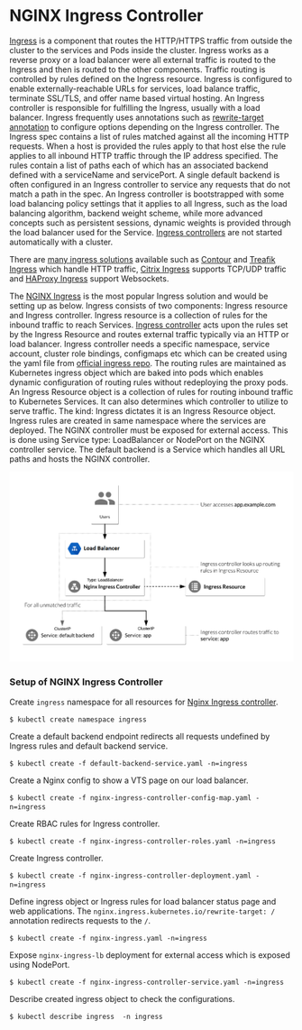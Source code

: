 # NGINX Ingress Controller

[Ingress](https://kubernetes.io/docs/concepts/services-networking/ingress/) is a component that routes the  HTTP/HTTPS traffic from outside the cluster to the services and Pods inside the cluster.
Ingress works as a reverse proxy or a load balancer were all external traffic is routed to the Ingress and then is routed to the other components.
Traffic routing is controlled by rules defined on the Ingress resource. Ingress is configured to enable externally-reachable URLs for services, load balance traffic, terminate SSL/TLS, and offer name based virtual hosting.
An Ingress controller is responsible for fulfilling the Ingress, usually with a load balancer.
Ingress frequently uses annotations such as [rewrite-target annotation](https://github.com/kubernetes/ingress-nginx/blob/master/docs/examples/rewrite/README.md) to configure options depending on the Ingress controller.
The Ingress spec contains a list of rules matched against all the incoming HTTP requests. When a host is provided the rules apply to that host else the rule applies to all inbound HTTP traffic through the IP address specified.
The rules contain a list of paths each of which has an associated backend defined with a serviceName and servicePort.
A single default backend is often configured in an Ingress controller to service any requests that do not match a path in the spec.
An Ingress controller is bootstrapped with some load balancing policy settings that it applies to all Ingress, such as the load balancing algorithm, backend weight scheme, while more
advanced concepts such as persistent sessions, dynamic weights is provided through the load balancer used for the Service.
[Ingress controllers](https://kubernetes.io/docs/concepts/services-networking/ingress-controllers/) are not started automatically with a cluster.

There are [many ingress solutions](https://learnk8s.io/kubernetes-ingress-api-gateway/) available such as [Contour](https://github.com/heptio/contour) and [Treafik Ingress](https://docs.traefik.io/user-guide/kubernetes/) which handle HTTP traffic, [Citrix Ingress](https://github.com/citrix/citrix-k8s-ingress-controller) supports TCP/UDP traffic and [HAProxy Ingress](https://github.com/jcmoraisjr/haproxy-ingress) support Websockets. 

The [NGINX Ingress](https://github.com/kubernetes/ingress-nginx) is the most popular Ingress solution and would be setting up as below.
Ingress consists of two components: Ingress resource and Ingress controller. Ingress resource is a collection of rules for the inbound traffic to reach Services.
[Ingress controller](https://devopscube.com/kubernetes-ingress-tutorial/) acts upon the rules set by the Ingress Resource and routes external traffic typically via an HTTP or load balancer.
Ingress controller needs a specific namespace, service account, cluster role bindings, configmaps etc which can be created using the yaml file from [official ingress repo](https://github.com/kubernetes/ingress-nginx/tree/master/deploy).
The routing rules are maintained as Kubernetes ingress object which are baked into pods which enables dynamic configuration of routing rules without redeploying the proxy pods.
An Ingress Resource object is a collection of rules for routing inbound traffic to Kubernetes Services. It can also determines which controller to utilize to serve traffic.
The kind: Ingress dictates it is an Ingress Resource object. Ingress rules are created in same namespace where the services are deployed. The NGINX controller must be exposed for external access. 
This is done using Service type: LoadBalancer or NodePort on the NGINX controller service.
The default backend is a Service which handles all URL paths and hosts the NGINX controller.
 
   ![NGINX Ingress](images/nginx-ingress.png)


### Setup of NGINX Ingress Controller

Create `ingress` namespace for all resources for [Nginx Ingress controller](https://akomljen.com/kubernetes-nginx-ingress-controller/).

    $ kubectl create namespace ingress
    
Create a default backend endpoint redirects all requests undefined by Ingress rules and default backend service.
    
    $ kubectl create -f default-backend-service.yaml -n=ingress
    
Create a Nginx config to show a VTS page on our load balancer.
    
    $ kubectl create -f nginx-ingress-controller-config-map.yaml -n=ingress
    
Create RBAC rules for Ingress controller.
    
    $ kubectl create -f nginx-ingress-controller-roles.yaml -n=ingress
    
Create Ingress controller.
    
    $ kubectl create -f nginx-ingress-controller-deployment.yaml -n=ingress
    
Define ingress object or Ingress rules for load balancer status page and web applications. The `nginx.ingress.kubernetes.io/rewrite-target: /` annotation redirects requests to the `/`.

    $ kubectl create -f nginx-ingress.yaml -n=ingress
    
Expose `nginx-ingress-lb` deployment for external access which is exposed using NodePort.
    
    $ kubectl create -f nginx-ingress-controller-service.yaml -n=ingress

Describe created ingress object to check the configurations.

    $ kubectl describe ingress  -n ingress